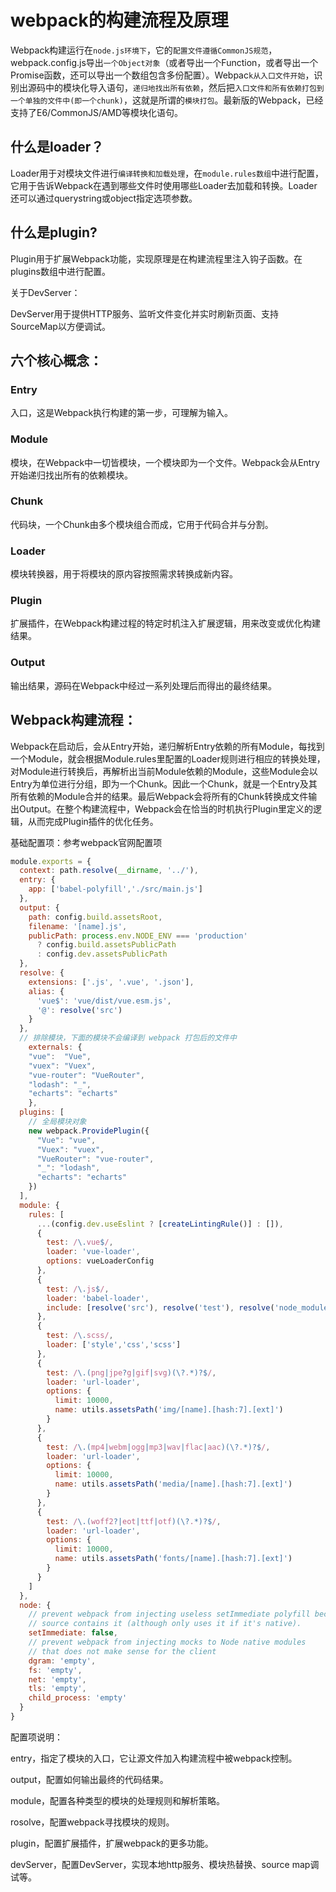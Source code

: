 # webpack的构建流程及原理

Webpack构建运行在`node.js环境下`，它的`配置文件遵循CommonJS规范`，webpack.config.js导出`一个Object对象`（或者导出一个Function，或者导出一个Promise函数，还可以导出一个数组包含多份配置）。Webpac`k从入口文件开始`，识别出源码中的模块化导入语句，`递归地找出所有依赖`，然后把`入口文件和所有依赖打包到一个单独的文件中(即一个chunk)`，这就是所谓的`模块打包`。最新版的Webpack，已经支持了E6/CommonJS/AMD等模块化语句。

## 什么是loader？

Loader用于对模块文件进行`编译转换和加载处理`，在`module.rules数组`中进行配置，它用于告诉Webpack在遇到哪些文件时使用哪些Loader去加载和转换。Loader还可以通过querystring或object指定选项参数。

## 什么是plugin?

Plugin用于扩展Webpack功能，实现原理是在构建流程里注入钩子函数。在plugins数组中进行配置。

关于DevServer：

DevServer用于提供HTTP服务、监听文件变化并实时刷新页面、支持SourceMap以方便调试。

## 六个核心概念：

### Entry
入口，这是Webpack执行构建的第一步，可理解为输入。

### Module
模块，在Webpack中一切皆模块，一个模块即为一个文件。Webpack会从Entry开始递归找出所有的依赖模块。

### Chunk
代码块，一个Chunk由多个模块组合而成，它用于代码合并与分割。

### Loader
模块转换器，用于将模块的原内容按照需求转换成新内容。

### Plugin
扩展插件，在Webpack构建过程的特定时机注入扩展逻辑，用来改变或优化构建结果。

### Output
输出结果，源码在Webpack中经过一系列处理后而得出的最终结果。

## Webpack构建流程：

Webpack在启动后，会从Entry开始，递归解析Entry依赖的所有Module，每找到一个Module，就会根据Module.rules里配置的Loader规则进行相应的转换处理，对Module进行转换后，再解析出当前Module依赖的Module，这些Module会以Entry为单位进行分组，即为一个Chunk。因此一个Chunk，就是一个Entry及其所有依赖的Module合并的结果。最后Webpack会将所有的Chunk转换成文件输出Output。在整个构建流程中，Webpack会在恰当的时机执行Plugin里定义的逻辑，从而完成Plugin插件的优化任务。

基础配置项：参考webpack官网配置项

```js
module.exports = {
  context: path.resolve(__dirname, '../'),
  entry: {
    app: ['babel-polyfill','./src/main.js']
  },
  output: {
    path: config.build.assetsRoot,
    filename: '[name].js',
    publicPath: process.env.NODE_ENV === 'production'
      ? config.build.assetsPublicPath
      : config.dev.assetsPublicPath
  },
  resolve: {
    extensions: ['.js', '.vue', '.json'],
    alias: {
      'vue$': 'vue/dist/vue.esm.js',
      '@': resolve('src')
    }
  },
  // 排除模块，下面的模块不会编译到 webpack 打包后的文件中
    externals: {
    "vue":  "Vue",
    "vuex": "Vuex",
    "vue-router": "VueRouter",
    "lodash": "_",
    "echarts": "echarts"
    },
  plugins: [
    // 全局模块对象
    new webpack.ProvidePlugin({
      "Vue": "vue",
      "Vuex": "vuex",
      "VueRouter": "vue-router",
      "_": "lodash",
      "echarts": "echarts"
    })
  ],
  module: {
    rules: [
      ...(config.dev.useEslint ? [createLintingRule()] : []),
      {
        test: /\.vue$/,
        loader: 'vue-loader',
        options: vueLoaderConfig
      },
      {
        test: /\.js$/,
        loader: 'babel-loader',
        include: [resolve('src'), resolve('test'), resolve('node_modules/webpack-dev-server/client')]
      },
      {
        test: /\.scss/,
        loader: ['style','css','scss']
      },
      {
        test: /\.(png|jpe?g|gif|svg)(\?.*)?$/,
        loader: 'url-loader',
        options: {
          limit: 10000,
          name: utils.assetsPath('img/[name].[hash:7].[ext]')
        }
      },
      {
        test: /\.(mp4|webm|ogg|mp3|wav|flac|aac)(\?.*)?$/,
        loader: 'url-loader',
        options: {
          limit: 10000,
          name: utils.assetsPath('media/[name].[hash:7].[ext]')
        }
      },
      {
        test: /\.(woff2?|eot|ttf|otf)(\?.*)?$/,
        loader: 'url-loader',
        options: {
          limit: 10000,
          name: utils.assetsPath('fonts/[name].[hash:7].[ext]')
        }
      }
    ]
  },
  node: {
    // prevent webpack from injecting useless setImmediate polyfill because Vue
    // source contains it (although only uses it if it's native).
    setImmediate: false,
    // prevent webpack from injecting mocks to Node native modules
    // that does not make sense for the client
    dgram: 'empty',
    fs: 'empty',
    net: 'empty',
    tls: 'empty',
    child_process: 'empty'
  }
}
```
配置项说明：

entry，指定了模块的入口，它让源文件加入构建流程中被webpack控制。

output，配置如何输出最终的代码结果。

module，配置各种类型的模块的处理规则和解析策略。

rosolve，配置webpack寻找模块的规则。

plugin，配置扩展插件，扩展webpack的更多功能。

devServer，配置DevServer，实现本地http服务、模块热替换、source map调试等。
